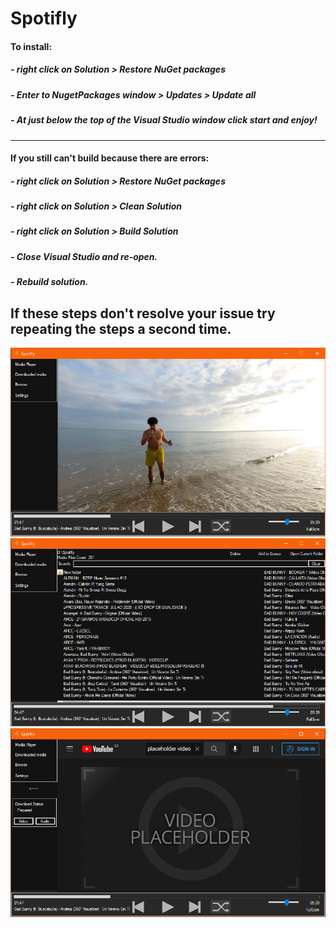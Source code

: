 # Spotifly
#### To install:

##### - right click on Solution > Restore NuGet packages
##### - Enter to NugetPackages window > Updates > Update all

##### - At just below the top of the Visual Studio window click start and enjoy!
---
#### If you still can't build because there are errors:

##### - right click on Solution > Restore NuGet packages
##### - right click on Solution > Clean Solution
##### - right click on Solution > Build Solution
##### - Close Visual Studio and re-open.
##### - Rebuild solution. 
If these steps don't resolve your issue try repeating the steps a second time.
---
![Main-Page](https://github.com/GGasset/Spotifly/blob/main/Images/Main%20page.png?raw=true)
![Downloaded-Media-List](https://github.com/GGasset/Spotifly/blob/main/Images/Downloaded%20media.png?raw=true)
![Youtube-Browser](https://github.com/GGasset/Spotifly/blob/main/Images/Youtube%20Browser.png?raw=true)
